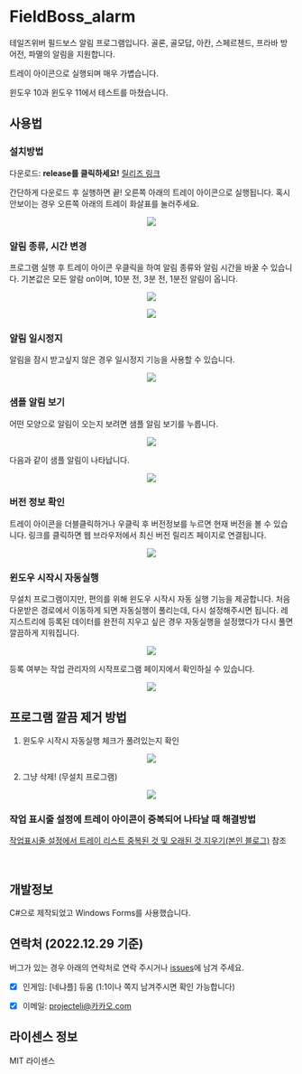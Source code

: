 # FieldBoss_alarm
 
테일즈위버 필드보스 알림 프로그램입니다. 골론, 골모답, 아칸, 스페르첸드, 프라바 방어전, 파멸의  알림을 지원합니다. 

트레이 아이콘으로 실행되며 매우 가볍습니다.

윈도우 10과 윈도우 11에서 테스트를 마쳤습니다.


## 사용법
### 설치방법
다운로드: **release를 클릭하세요!** [릴리즈 링크](https://github.com/ProjectEli/FieldBoss_alarm/releases/latest)

간단하게 다운로드 후 실행하면 끝! 오른쪽 아래의 트레이 아이콘으로 실행됩니다. 혹시 안보이는 경우 오른쪽 아래의 트레이 화살표를 눌러주세요.

<p align="center">
  <img src="https://user-images.githubusercontent.com/16854214/125899829-7267ac26-3c86-43fe-b03a-db19f4f2e097.png">
</p>

### 알림 종류, 시간 변경
프로그램 실행 후 트레이 아이콘 우클릭을 하여 알림 종류와 알림 시간을 바꿀 수 있습니다. 기본값은 모든 알람 on이며, 10분 전, 3분 전, 1분전 알림이 옵니다.

<p align="center">
  <img src="https://user-images.githubusercontent.com/16854214/125899882-f431402f-4481-452b-92fb-88de2454a632.png">
</p>

<p align="center">
  <img src="https://user-images.githubusercontent.com/16854214/125899737-7f5faaf0-b829-4ff5-b509-d1d6f5b7910b.png">
</p>

### 알림 일시정지
알림을 잠시 받고싶지 않은 경우 일시정지 기능을 사용할 수 있습니다.

<p align="center">
  <img src="https://user-images.githubusercontent.com/16854214/125900076-0bbe4a8f-7c26-4a64-b73f-b7acf8a56098.png">
</p>

### 샘플 알림 보기
어떤 모양으로 알림이 오는지 보려면 샘플 알림 보기를 누릅니다.

<p align="center">
  <img src="https://user-images.githubusercontent.com/16854214/125900217-e914bc93-5bd9-4b66-8840-7c4a21da688a.png">
</p>

다음과 같이 샘플 알림이 나타납니다.

<p align="center">
  <img src="https://user-images.githubusercontent.com/16854214/125900257-cee042c0-f18a-4320-97c1-fb146e3f23c7.png">
</p>

### 버전 정보 확인
트레이 아이콘을 더블클릭하거나 우클릭 후 버전정보를 누르면 현재 버전을 볼 수 있습니다. 링크를 클릭하면 웹 브라우저에서 최신 버전 릴리즈 페이지로 연결됩니다.

<p align="center">
  <img src="https://user-images.githubusercontent.com/16854214/125899475-9ec7f0b4-be20-468f-bed5-b0703669863c.png">
</p>

### 윈도우 시작시 자동실행
무설치 프로그램이지만, 편의를 위해 윈도우 시작시 자동 실행 기능을 제공합니다. 처음 다운받은 경로에서 이동하게 되면 자동실행이 풀리는데, 다시 설정해주시면 됩니다.
레지스트리에 등록된 데이터를 완전히 지우고 싶은 경우 자동실행을 설정했다가 다시 풀면 깔끔하게 지워집니다.

<p align="center">
  <img src="https://user-images.githubusercontent.com/16854214/125900525-e2ea771d-bbac-4be0-ae8d-f1e65bed9913.png">
</p>

등록 여부는 작업 관리자의 시작프로그램 페이지에서 확인하실 수 있습니다.

<p align="center">
  <img src="https://user-images.githubusercontent.com/16854214/125900729-fab8a921-fb6d-4267-92d5-6373025619ca.png">
</p>


## 프로그램 깔끔 제거 방법
1. 윈도우 시작시 자동실행 체크가 풀려있는지 확인

<p align="center">
  <img src="https://user-images.githubusercontent.com/16854214/125900892-3ce966d6-19f0-43ce-8979-eb1e98dc1181.png">
</p>

2. 그냥 삭제! (무설치 프로그램)

<p align="center">
  <img src="https://user-images.githubusercontent.com/16854214/125901027-535d07f7-2ba0-4c1d-8f03-3e70d0bf2a40.png">
</p>

### 작업 표시줄 설정에 트레이 아이콘이 중복되어 나타날 때 해결방법
[작업표시줄 설정에서 트레이 리스트 중복된 것 및 오래된 것 지우기(본인 블로그)](https://projecteli.tistory.com/192) 참조


</br>  


## 개발정보

C#으로 제작되었고 Windows Forms를 사용했습니다. 

## 연락처 (2022.12.29 기준)
버그가 있는 경우 아래의 연락처로 연락 주시거나 [issues](https://github.com/ProjectEli/FieldBoss_alarm/issues)에 남겨 주세요.

- [X] 인게임: [네냐플] 듀움 (1:1이나 쪽지 남겨주시면 확인 가능합니다)

- [X] 이메일: projecteli@카카오.com


## 라이센스 정보
MIT 라이센스
